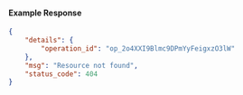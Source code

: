 <!-- Code generated for API Clients. DO NOT EDIT. -->

#### Example Response

```json
{
	"details": {
		"operation_id": "op_2o4XXI9Blmc9DPmYyFeigxzO3lW"
	},
	"msg": "Resource not found",
	"status_code": 404
}
```
